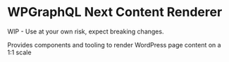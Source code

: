 # WPGraphQL Next Content Renderer

WIP - Use at your own risk, expect breaking changes.

Provides components and tooling to render WordPress page content on a 1:1 scale
